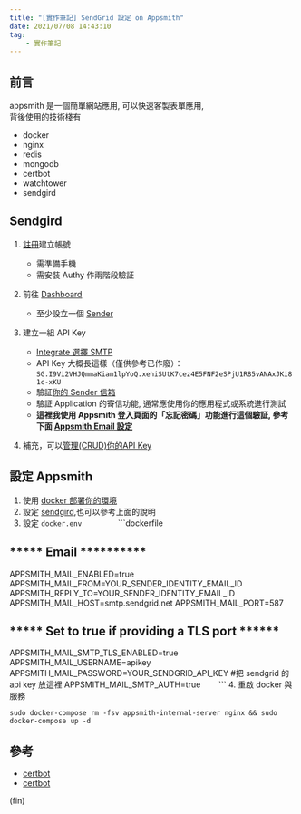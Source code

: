 ```yaml
---
title: "[實作筆記] SendGrid 設定 on Appsmith"
date: 2021/07/08 14:43:10
tag:
    - 實作筆記
---
```

## 前言

appsmith 是一個簡單網站應用, 可以快速客製表單應用,  
背後使用的技術棧有

- docker
- nginx
- redis
- mongodb
- certbot
- watchtower
- sendgird

## Sendgird

1. [註冊](https://sendgrid.com/)建立帳號
    - 需準備手機
    - 需安裝 Authy 作兩階段驗証
2. 前往 [Dashboard](https://app.sendgrid.com/)
    - 至少設立一個 [Sender]( https://app.sendgrid.com/settings/sender_auth/senders)
3. 建立一組 API Key
    - [Integrate 選擇 SMTP](https://app.sendgrid.com/guide/integrate)
    - API Key 大概長這樣（僅供參考已作廢）：`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`
    - 驗証[你的 Sender 信箱](https://app.sendgrid.com/settings/sender_auth)
    - 驗証 Application 的寄信功能, 通常應使用你的應用程式或系統進行測試
    - **這裡我使用 Appsmith 登入頁面的「忘記密碼」功能進行這個驗証, 參考下面 [Appsmith Email 設定](https://docs.appsmith.com/setup/docker/email/sendgrid)**

4. 補充，可以[管理(CRUD)你的API Key](https://app.sendgrid.com/settings/api_keys)

## 設定 Appsmith

1. 使用 [docker 部署你的環境](https://docs.appsmith.com/setup/docker)
2. 設定 [sendgird](https://docs.appsmith.com/setup/docker/email/sendgrid),也可以參考上面的說明
3. 設定 `docker.env`
　　
　　```dockerfile

## ***** Email **********

   APPSMITH_MAIL_ENABLED=true
   APPSMITH_MAIL_FROM=YOUR_SENDER_IDENTITY_EMAIL_ID
   APPSMITH_REPLY_TO=YOUR_SENDER_IDENTITY_EMAIL_ID
   APPSMITH_MAIL_HOST=smtp.sendgrid.net
   APPSMITH_MAIL_PORT=587

## ***** Set to true if providing a TLS port ******

   APPSMITH_MAIL_SMTP_TLS_ENABLED=true
   APPSMITH_MAIL_USERNAME=apikey
   APPSMITH_MAIL_PASSWORD=YOUR_SENDGRID_API_KEY #把 sendgrid 的 api key 放這裡
   APPSMITH_MAIL_SMTP_AUTH=true
　　```
4. 重啟 docker 與服務  

```shell
sudo docker-compose rm -fsv appsmith-internal-server nginx && sudo docker-compose up -d
```

## 參考

- [certbot](https://certbot.eff.org/)
- [certbot](https://certbot.eff.org/)

(fin)
